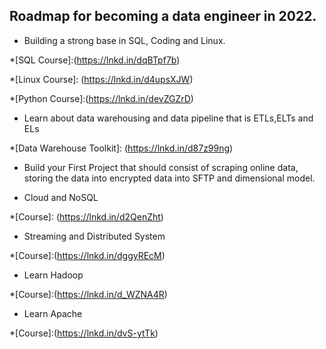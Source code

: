 ## Roadmap for becoming a data engineer in 2022.

* Building a strong base in SQL, Coding and Linux.

*[SQL Course]:(https://lnkd.in/dqBTpf7b)

*[Linux Course]: (https://lnkd.in/d4upsXJW)

*[Python Course]:(https://lnkd.in/devZGZrD)


* Learn about data warehousing and data pipeline that is ETLs,ELTs and ELs

*[Data Warehouse Toolkit]: (https://lnkd.in/d87z99ng)

* Build your First Project that should consist of scraping online data, storing the data into encrypted data into SFTP and dimensional model.

* Cloud and NoSQL

*[Course]: (https://lnkd.in/d2QenZht)


* Streaming and Distributed System

*[Course]:(https://lnkd.in/dggyREcM)

* Learn Hadoop

*[Course]:(https://lnkd.in/d_WZNA4R)

* Learn Apache

*[Course]:(https://lnkd.in/dvS-ytTk)
